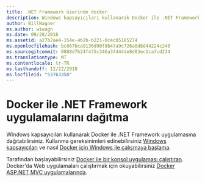 ```yaml
---
title: .NET Framework üzerinde docker
description: Windows kapsayıcıları kullanarak Docker ile .NET Framework uygulamalarını dağıtma hakkında bilgi edinin.
author: BillWagner
ms.author: wiwagn
ms.date: 09/28/2016
ms.assetid: a27b2ae4-154e-4b2b-b221-0c4c05185274
ms.openlocfilehash: bc867bca9136d90f8b47a9c726a8d8d44224c240
ms.sourcegitcommit: 0888d7b24f475c346a3f444de8d83ec1ca7cd234
ms.translationtype: MT
ms.contentlocale: tr-TR
ms.lasthandoff: 12/22/2018
ms.locfileid: "53763350"
---
```

# <a name="deploying-net-framework-applications-with-docker"></a>Docker ile .NET Framework uygulamalarını dağıtma

Windows kapsayıcıları kullanarak Docker ile .NET Framework uygulamasına dağıtabilirsiniz. Kullanma gereksinimleri edinebilirsiniz [Windows kapsayıcıları](/virtualization/windowscontainers/about/) ve nasıl [Docker için Windows ile çalışmaya başlama](https://docs.docker.com/docker-for-windows/). 

Tarafından başlayabilirsiniz [Docker ile bir konsol uygulaması çalıştıran](console.md).
Docker'da Web uygulamaları çalıştırmak için okuyabilirsiniz [Docker ASP.NET MVC uygulamalarında](/aspnet/mvc/overview/deployment/docker-aspnetmvc).
